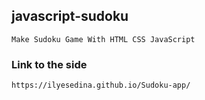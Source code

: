 ## javascript-sudoku

    Make Sudoku Game With HTML CSS JavaScript

### Link to the side

    https://ilyesedina.github.io/Sudoku-app/